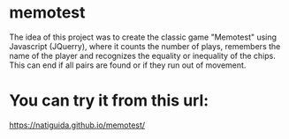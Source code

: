 # memotest

The idea of this project was to create the classic game "Memotest" using Javascript (JQuerry), where it counts the number of plays, remembers the name of the player and recognizes the equality or inequality of the chips. This can end if all pairs are found or if they run out of movement.

# You can try it from this url:

https://natiguida.github.io/memotest/
